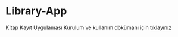 # Library-App
Kitap Kayıt Uygulaması
Kurulum ve kullanım dökümanı için [tıklayınız](https://github.com/busrauman/Library-App/wiki)
